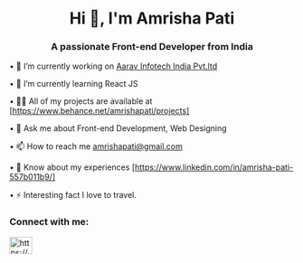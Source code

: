 <h1 align="center">Hi 👋, I'm Amrisha Pati</h1>
<h3 align="center">A passionate Front-end Developer from India</h3>

•⁠  ⁠🔭 I’m currently working on [Aarav Infotech India Pvt.ltd](https://www.aaravinfotech.com/)

•⁠  ⁠🌱 I’m currently learning React JS

•⁠  ⁠👨‍💻 All of my projects are available at [https://www.behance.net/amrishapati/projects]

•⁠  ⁠💬 Ask me about Front-end Development, Web Designing

•⁠  ⁠📫 How to reach me amrishapati@gmail.com

•⁠  ⁠📄 Know about my experiences [https://www.linkedin.com/in/amrisha-pati-557b011b9/]

•⁠  ⁠⚡ Interesting fact I love to travel.

<h3 align="left">Connect with me:</h3>
<p align="left">
<a href="https://www.linkedin.com/in/amrisha-pati-557b011b9/" target="blank"><img align="center" src="https://raw.githubusercontent.com/rahuldkjain/github-profile-readme-generator/master/src/images/icons/Social/linked-in-alt.svg" alt="https://www.linkedin.com/in/suryakantapanda/" height="30" width="40" /></a>
</p>
